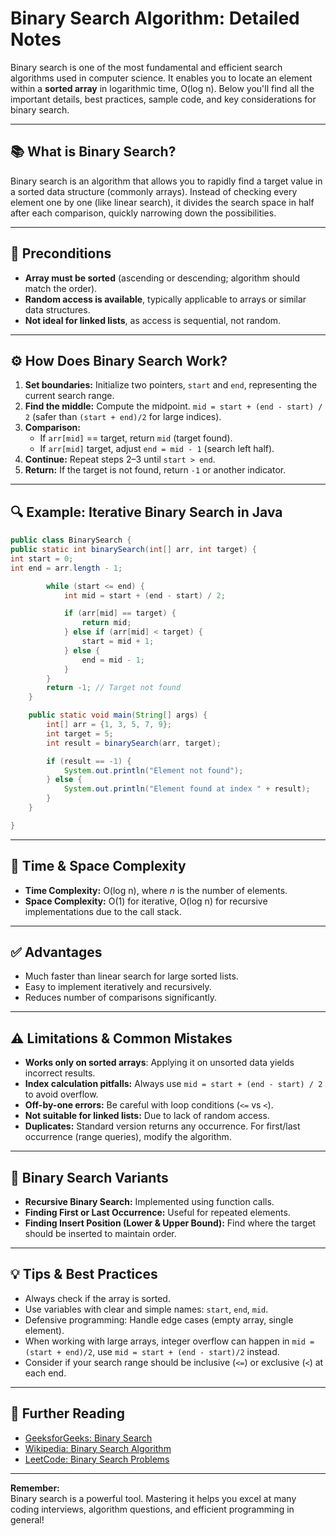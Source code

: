 # Binary Search Algorithm: Detailed Notes

Binary search is one of the most fundamental and efficient search algorithms used in computer science. It enables you to locate an element within a **sorted array** in logarithmic time, O(log n). Below you'll find all the important details, best practices, sample code, and key considerations for binary search.

---

## 📚 What is Binary Search?

Binary search is an algorithm that allows you to rapidly find a target value in a sorted data structure (commonly arrays). Instead of checking every element one by one (like linear search), it divides the search space in half after each comparison, quickly narrowing down the possibilities.

---

## 📝 Preconditions

- **Array must be sorted** (ascending or descending; algorithm should match the order).
- **Random access is available**, typically applicable to arrays or similar data structures.
- **Not ideal for linked lists**, as access is sequential, not random.

---

## ⚙️ How Does Binary Search Work?

1. **Set boundaries:** Initialize two pointers, `start` and `end`, representing the current search range.
2. **Find the middle:** Compute the midpoint. `mid = start + (end - start) / 2` (safer than `(start + end)/2` for large indices).
3. **Comparison:**
   - If `arr[mid]` == target, return `mid` (target found).
   - If `arr[mid]` target, adjust `end = mid - 1` (search left half).
4. **Continue:** Repeat steps 2–3 until `start > end`.
5. **Return:** If the target is not found, return `-1` or another indicator.

---

## 🔍 Example: Iterative Binary Search in Java

```java
public class BinarySearch {
public static int binarySearch(int[] arr, int target) {
int start = 0;
int end = arr.length - 1;

        while (start <= end) {
            int mid = start + (end - start) / 2;

            if (arr[mid] == target) {
                return mid;
            } else if (arr[mid] < target) {
                start = mid + 1;
            } else {
                end = mid - 1;
            }
        }
        return -1; // Target not found
    }

    public static void main(String[] args) {
        int[] arr = {1, 3, 5, 7, 9};
        int target = 5;
        int result = binarySearch(arr, target);

        if (result == -1) {
            System.out.println("Element not found");
        } else {
            System.out.println("Element found at index " + result);
        }
    }

}
```

---

## 🧮 Time & Space Complexity

- **Time Complexity:** O(log n), where _n_ is the number of elements.
- **Space Complexity:** O(1) for iterative, O(log n) for recursive implementations due to the call stack.

---

## ✅ Advantages

- Much faster than linear search for large sorted lists.
- Easy to implement iteratively and recursively.
- Reduces number of comparisons significantly.

---

## ⚠️ Limitations & Common Mistakes

- **Works only on sorted arrays**: Applying it on unsorted data yields incorrect results.
- **Index calculation pitfalls:** Always use `mid = start + (end - start) / 2` to avoid overflow.
- **Off-by-one errors:** Be careful with loop conditions (`<=` vs `<`).
- **Not suitable for linked lists:** Due to lack of random access.
- **Duplicates:** Standard version returns any occurrence. For first/last occurrence (range queries), modify the algorithm.

---

## 🧠 Binary Search Variants

- **Recursive Binary Search:** Implemented using function calls.
- **Finding First or Last Occurrence:** Useful for repeated elements.
- **Finding Insert Position (Lower & Upper Bound):** Find where the target should be inserted to maintain order.

---

## 💡 Tips & Best Practices

- Always check if the array is sorted.
- Use variables with clear and simple names: `start`, `end`, `mid`.
- Defensive programming: Handle edge cases (empty array, single element).
- When working with large arrays, integer overflow can happen in `mid = (start + end)/2`, use `mid = start + (end - start)/2` instead.
- Consider if your search range should be inclusive (`<=`) or exclusive (`<`) at each end.

---

## 📖 Further Reading

- [GeeksforGeeks: Binary Search](https://www.geeksforgeeks.org/binary-search/)
- [Wikipedia: Binary Search Algorithm](https://en.wikipedia.org/wiki/Binary_search_algorithm)
- [LeetCode: Binary Search Problems](https://leetcode.com/tag/binary-search/)

---

**Remember:**  
Binary search is a powerful tool. Mastering it helps you excel at many coding interviews, algorithm questions, and efficient programming in general!

